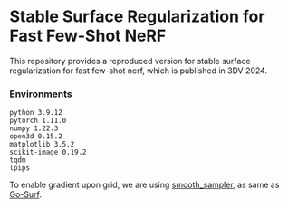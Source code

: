 # Stable Surface Regularization for Fast Few-Shot NeRF

This repository provides a reproduced version for stable surface regularization for fast few-shot nerf, which is published in 3DV 2024.

### Environments

```
python 3.9.12
pytorch 1.11.0
numpy 1.22.3
open3d 0.15.2
matplotlib 3.5.2
scikit-image 0.19.2
tqdm
lpips
```

To enable gradient upon grid, we are using [smooth_sampler](https://github.com/tymoteuszb/smooth-sampler), as same as [Go-Surf](https://github.com/JingwenWang95/go-surf).